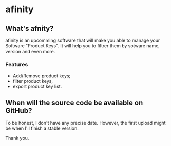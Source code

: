 # afinity
## What's afnity?
afinity is an upcomming software that will make you able to manage your Software "Product Keys".
It will help you to filtrer them by sotware name, version and even more.

### Features
* Add/Remove product keys;
* filter product keys,
* export product key list.

## When will the source code be available on GitHub?
To be honest, I don't have any precise date. However, the first upload might be when I'll finish a stable version.

Thank you.

